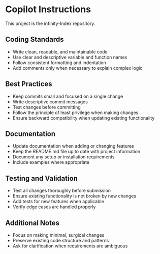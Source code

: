 # Copilot Instructions

This project is the infinity-Index repository.

## Coding Standards
- Write clean, readable, and maintainable code
- Use clear and descriptive variable and function names
- Follow consistent formatting and indentation
- Add comments only when necessary to explain complex logic

## Best Practices
- Keep commits small and focused on a single change
- Write descriptive commit messages
- Test changes before committing
- Follow the principle of least privilege when making changes
- Ensure backward compatibility when updating existing functionality

## Documentation
- Update documentation when adding or changing features
- Keep the README.md file up to date with project information
- Document any setup or installation requirements
- Include examples where appropriate

## Testing and Validation
- Test all changes thoroughly before submission
- Ensure existing functionality is not broken by new changes
- Add tests for new features when applicable
- Verify edge cases are handled properly

## Additional Notes
- Focus on making minimal, surgical changes
- Preserve existing code structure and patterns
- Ask for clarification when requirements are ambiguous
